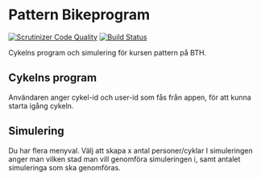 # Pattern Bikeprogram
[![Scrutinizer Code Quality](https://scrutinizer-ci.com/g/freddyph/pattern-bikeprogram/badges/quality-score.png?b=main)](https://scrutinizer-ci.com/g/freddyph/pattern-bikeprogram/?branch=main)
[![Build Status](https://scrutinizer-ci.com/g/freddyph/pattern-bikeprogram/badges/build.png?b=main)](https://scrutinizer-ci.com/g/freddyph/pattern-bikeprogram/build-status/main)

Cykelns program och simulering för kursen pattern på BTH.

## Cykelns program
Användaren anger cykel-id och user-id som fås från appen, för att kunna starta igång cykeln.

## Simulering
Du har flera menyval.
Välj att skapa x antal personer/cyklar
I simuleringen anger man vilken stad man vill genomföra simuleringen i, samt antalet simuleringa som ska genomföras.
